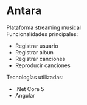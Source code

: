 # Antara
Plataforma streaming musical  
Funcionalidades principales:
* Registrar usuario
* Registrar albun
* Registrar canciones
* Reproducir canciones

Tecnologías utilizadas:  
* .Net Core 5
* Angular
